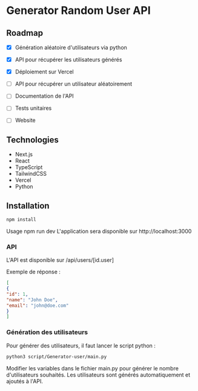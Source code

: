 # Generator Random User API

## Roadmap

- [x] Génération aléatoire d'utilisateurs via python
- [x] API pour récupérer les utilisateurs générés
- [x] Déploiement sur Vercel
- [ ] API pour récupérer un utilisateur aléatoirement
- [ ] Documentation de l'API
- [ ] Tests unitaires
- [ ] Website


## Technologies

- Next.js
- React
- TypeScript
- TailwindCSS
- Vercel
- Python

## Installation

```bash
npm install
```

Usage
npm run dev
L'application sera disponible sur http://localhost:3000

### API
L'API est disponible sur /api/users/[id.user]

Exemple de réponse :
```json
[
{
"id": 1,
"name": "John Doe",
"email": "john@doe.com"
}
]
```

### Génération des utilisateurs
Pour générer des utilisateurs, il faut lancer le script python :
```bash
python3 script/Generator-user/main.py
```
Modifier les variables dans le fichier main.py pour générer le nombre d'utilisateurs souhaités.
Les utilisateurs sont générés automatiquement et ajoutés à l'API.
